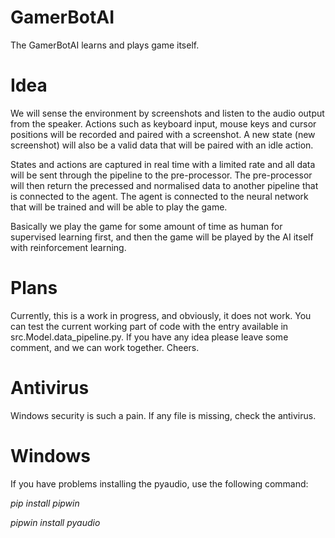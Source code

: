 # GamerBotAI

The GamerBotAI learns and plays game itself.

# Idea

We will sense the environment by screenshots and listen to the audio output from the speaker. Actions such as keyboard input,
mouse keys and cursor positions will be recorded and paired with a screenshot. A new state (new screenshot) will also be 
a valid data that will be paired with an idle action.

States and actions are captured in real time with a limited rate and all data will be sent through the pipeline to the
pre-processor. The pre-processor will then return the precessed and normalised data to another pipeline that is connected to
the agent. The agent is connected to the neural network that will be trained and will be able to play the game.

Basically we play the game for some amount of time as human for supervised learning first, and then the game
will be played by the AI itself with reinforcement learning.

# Plans
Currently, this is a work in progress, and obviously, it does not work. You can test the current working part of code with the entry
available in src.Model.data_pipeline.py.
If you have any idea please leave some comment, and we can work together. Cheers.

# Antivirus
Windows security is such a pain. If any file is missing, check the antivirus.

# Windows
If you have problems installing the pyaudio, use the following command:

*pip install pipwin*

*pipwin install pyaudio*